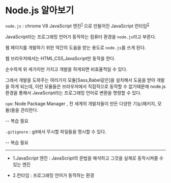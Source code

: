 # Node.js 알아보기

`node.js` : chrome V8 JavaScript 엔진<sup>[1](#footnote_1)</sup> 으로 만들어진 JavaScript 런타임<sup>[2](#footnote_2)</sup>

JavaScript라는 프로그래밍 언어가 동작하는 컴퓨터 환경을 `node.js`라고 부른다.

웹 페이지를 개발하기 위한 약간의 도움을 받는 용도로 `node.js`를 쓰게 된다.

웹 브라우저에서는 HTML,CSS,JavaScript만 동작을 한다.

순수하게 위 세가지만 가지고 개발을 하게되면 비효율적일 수 있다.

그래서 개발을 도와주는 여러가지 모듈[Sass,Babel같은]을 설치해서 도움을 받아 개발을 하게 되는데, 이런 모듈들은 브라우저에서 직접적으로 동작할 수 없기때문에 node.js 환경을 통해서 JavaScript라는 프로그래밍 언어로 변환을 명령할 수 있다.

`npm`: Node Package Manager , 전 세계의 개발자들이 만든 다양한 기능(패키지, 모듈)들을 관리한다.

-- 복습 필요

`.gitignore` : git에서 무시할 파일들을 명시할 수 있다.

-- 복습 필요

---

- <a name="footnote_1">1.JavaScript 엔진</a> : JavaScript의 문법을 해석하고 그것을 실제로 동작시켜줄 수 있는 엔진

- <a name="footnote_2">2.런타임</a> : 프로그래밍 언어가 동작하는 환경
